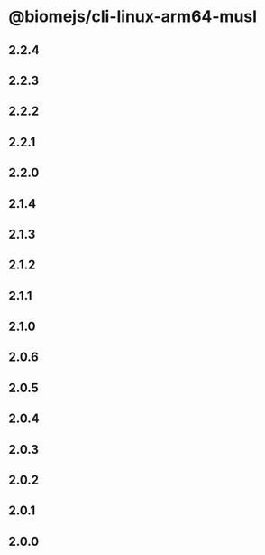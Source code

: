 # @biomejs/cli-linux-arm64-musl

## 2.2.4

## 2.2.3

## 2.2.2

## 2.2.1

## 2.2.0

## 2.1.4

## 2.1.3

## 2.1.2

## 2.1.1

## 2.1.0

## 2.0.6

## 2.0.5

## 2.0.4

## 2.0.3

## 2.0.2

## 2.0.1

## 2.0.0
